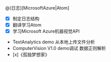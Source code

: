@(日志)[MicrosoftAzure|Atom]
- [x] 制定日志结构
- [x] 翻译学习Atom
- [x] 学习Microsoft Azure机器视觉API
 - TextAnalytics demo 从本地上传文件分析
 - ComputerVision V1.0 demo调试 数据正则解析
- [x]《孤独梦想家》
